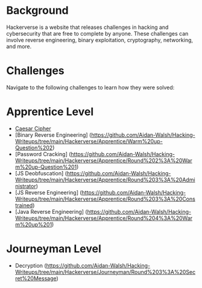 # Background
Hackerverse is a website that releases challenges in hacking and cybersecurity that are free to complete by anyone. These challenges can involve reverse engineering, binary exploitation, cryptography, networking, and more.


# Challenges

Navigate to the following challenges to learn how they were solved: 

# Apprentice Level
- [Caesar Cipher](https://github.com/Aidan-Walsh/Hacking-Writeups/tree/main/Hackerverse/Apprentice/Warm%20up-Question%201)
- [Binary Reverse Engineering] (https://github.com/Aidan-Walsh/Hacking-Writeups/tree/main/Hackerverse/Apprentice/Warm%20up-Question%202)
- [Password Cracking] (https://github.com/Aidan-Walsh/Hacking-Writeups/tree/main/Hackerverse/Apprentice/Round%202%3A%20Warm%20up-Question%201)
- [JS Deobfuscation] (https://github.com/Aidan-Walsh/Hacking-Writeups/tree/main/Hackerverse/Apprentice/Round%203%3A%20Administrator)
- [JS Reverse Engineering] (https://github.com/Aidan-Walsh/Hacking-Writeups/tree/main/Hackerverse/Apprentice/Round%203%3A%20Constrained)
- [Java Reverse Engineering] (https://github.com/Aidan-Walsh/Hacking-Writeups/tree/main/Hackerverse/Apprentice/Round%204%3A%20Warm%20up%201)

# Journeyman Level
- Decryption (https://github.com/Aidan-Walsh/Hacking-Writeups/tree/main/Hackerverse/Journeyman/Round%203%3A%20Secret%20Message)
  
